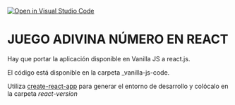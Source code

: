 [![Open in Visual Studio Code](https://classroom.github.com/assets/open-in-vscode-c66648af7eb3fe8bc4f294546bfd86ef473780cde1dea487d3c4ff354943c9ae.svg)](https://classroom.github.com/online_ide?assignment_repo_id=10251543&assignment_repo_type=AssignmentRepo)
# JUEGO ADIVINA NÚMERO EN REACT

Hay que portar la aplicación disponible en Vanilla JS a react.js.

El código está disponible en la carpeta _vanilla-js-code.

Utiliza [create-react-app](https://create-react-app.dev/) para generar el entorno de desarrollo y colócalo en la carpeta *react-version*
